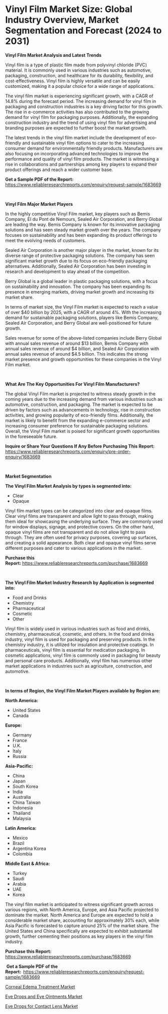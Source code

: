 <p><h1>Vinyl Film Market Size: Global Industry Overview, Market Segmentation and Forecast (2024 to 2031)</h1></p><p><strong>Vinyl Film Market Analysis and Latest Trends</strong></p>
<p><p>Vinyl film is a type of plastic film made from polyvinyl chloride (PVC) material. It is commonly used in various industries such as automotive, packaging, construction, and healthcare for its durability, flexibility, and cost-effectiveness. Vinyl film is highly versatile and can be easily customized, making it a popular choice for a wide range of applications.</p><p>The vinyl film market is experiencing significant growth, with a CAGR of 14.8% during the forecast period. The increasing demand for vinyl film in packaging and construction industries is a key driving factor for this growth. The rise in e-commerce activities has also contributed to the growing demand for vinyl film for packaging purposes. Additionally, the expanding construction industry and the trend of using vinyl film for advertising and branding purposes are expected to further boost the market growth.</p><p>The latest trends in the vinyl film market include the development of eco-friendly and sustainable vinyl film options to cater to the increasing consumer demand for environmentally friendly products. Manufacturers are also focusing on incorporating advanced technologies to improve the performance and quality of vinyl film products. The market is witnessing a rise in collaborations and partnerships among key players to expand their product offerings and reach a wider customer base.</p></p>
<p><strong>Get a Sample PDF of the Report:&nbsp;</strong> <a href="https://www.reliableresearchreports.com/enquiry/request-sample/1683669">https://www.reliableresearchreports.com/enquiry/request-sample/1683669</a></p>
<p>&nbsp;</p>
<p><strong>Vinyl Film Major Market Players</strong></p>
<p><p>In the highly competitive Vinyl Film market, key players such as Bemis Company, EI du Pont de Nemours, Sealed Air Corporation, and Berry Global are leading the way. Bemis Company is known for its innovative packaging solutions and has seen steady market growth over the years. The company focuses on sustainability and has been expanding its product offerings to meet the evolving needs of customers.</p><p>Sealed Air Corporation is another major player in the market, known for its diverse range of protective packaging solutions. The company has seen significant market growth due to its focus on eco-friendly packaging alternatives. Additionally, Sealed Air Corporation has been investing in research and development to stay ahead of the competition.</p><p>Berry Global is a global leader in plastic packaging solutions, with a focus on sustainability and innovation. The company has been expanding its presence in emerging markets, driving market growth and increasing its market share.</p><p>In terms of market size, the Vinyl Film market is expected to reach a value of over $40 billion by 2025, with a CAGR of around 4%. With the increasing demand for sustainable packaging solutions, players like Bemis Company, Sealed Air Corporation, and Berry Global are well-positioned for future growth.</p><p>Sales revenue for some of the above-listed companies include Berry Global with annual sales revenue of around $13 billion, Bemis Company with annual sales revenue of around $4 billion, and Sealed Air Corporation with annual sales revenue of around $4.5 billion. This indicates the strong market presence and growth opportunities for these companies in the Vinyl Film market.</p></p>
<p>&nbsp;</p>
<p><strong>What Are The Key Opportunities For Vinyl Film Manufacturers?</strong></p>
<p><p>The global Vinyl Film market is projected to witness steady growth in the coming years due to the increasing demand from various industries such as automotive, construction, and packaging. The market is expected to be driven by factors such as advancements in technology, rise in construction activities, and growing popularity of eco-friendly films. Additionally, the market is likely to benefit from the expanding e-commerce sector and increasing consumer preference for sustainable packaging solutions. Overall, the Vinyl Film market is poised for significant growth opportunities in the foreseeable future.</p></p>
<p><strong>Inquire or Share Your Questions If Any Before Purchasing This Report:</strong> <a href="https://www.reliableresearchreports.com/enquiry/pre-order-enquiry/1683669">https://www.reliableresearchreports.com/enquiry/pre-order-enquiry/1683669</a></p>
<p>&nbsp;</p>
<p><strong>Market Segmentation</strong></p>
<p><strong>The Vinyl Film Market Analysis by types is segmented into:</strong></p>
<p><ul><li>Clear</li><li>Opaque</li></ul></p>
<p><p>Vinyl film market types can be categorized into clear and opaque films. Clear vinyl films are transparent and allow light to pass through, making them ideal for showcasing the underlying surface. They are commonly used for window displays, signage, and protective covers. On the other hand, opaque vinyl films are not transparent and do not allow light to pass through. They are often used for privacy purposes, covering up surfaces, and creating a solid appearance. Both clear and opaque vinyl films serve different purposes and cater to various applications in the market.</p></p>
<p><strong>Purchase this Report:&nbsp;</strong><a href="https://www.reliableresearchreports.com/purchase/1683669">https://www.reliableresearchreports.com/purchase/1683669</a></p>
<p>&nbsp;</p>
<p><strong>The Vinyl Film Market Industry Research by Application is segmented into:</strong></p>
<p><ul><li>Food and Drinks</li><li>Chemistry</li><li>Pharmaceutical</li><li>Cosmetic</li><li>Other</li></ul></p>
<p><p>Vinyl film is widely used in various industries such as food and drinks, chemistry, pharmaceutical, cosmetic, and others. In the food and drinks industry, vinyl film is used for packaging and preserving products. In the chemistry industry, it is utilized for insulation and protective coatings. In pharmaceuticals, vinyl film is essential for medication packaging. In cosmetic applications, vinyl film is commonly used in packaging for beauty and personal care products. Additionally, vinyl film has numerous other market applications in industries such as agriculture, construction, and automotive.</p></p>
<p>&nbsp;</p>
<p><strong>In terms of Region, the Vinyl Film Market Players available by Region are:</strong></p>
<p>
    <p> <strong> North America: </strong>
        <ul>
            <li>United States</li>
            <li>Canada</li>
        </ul>
        </p> 
    <p> <strong> Europe: </strong>
        <ul>
            <li>Germany</li>
            <li>France</li>
            <li>U.K.</li>
            <li>Italy</li>
            <li>Russia</li>
        </ul>
        </p> 
    <p> <strong> Asia-Pacific: </strong>
        <ul>
            <li>China</li>
            <li>Japan</li>
            <li>South Korea</li>
            <li>India</li>
            <li>Australia</li>
            <li>China Taiwan</li>
            <li>Indonesia</li>
            <li>Thailand</li>
            <li>Malaysia</li>
        </ul>
        </p> 
    <p> <strong> Latin America: </strong>
        <ul>
            <li>Mexico</li>
            <li>Brazil</li>
            <li>Argentina Korea</li>
            <li>Colombia</li>
        </ul>
        </p> 
    <p> <strong> Middle East & Africa: </strong>
        <ul>
            <li>Turkey</li>
            <li>Saudi</li>
            <li>Arabia</li>
            <li>UAE</li>
            <li>Korea</li>
        </ul>
    </p>
    </p>
<p><p>The vinyl film market is anticipated to witness significant growth across various regions, with North America, Europe, and Asia Pacific projected to dominate the market. North America and Europe are expected to hold a considerable market share, accounting for approximately 30% each, while Asia Pacific is forecasted to capture around 25% of the market share. The United States and China specifically are expected to exhibit substantial growth, further cementing their positions as key players in the vinyl film industry.</p></p>
<p><strong>Purchase this Report: </strong><a href="https://www.reliableresearchreports.com/purchase/1683669">https://www.reliableresearchreports.com/purchase/1683669</a></p>
<p>&nbsp;<strong>Get a Sample PDF of the Report:&nbsp;&nbsp;</strong><a href="https://www.reliableresearchreports.com/enquiry/request-sample/1683669">https://www.reliableresearchreports.com/enquiry/request-sample/1683669</a></p>
<p><strong></strong></p>
<p><p><a href="https://view.publitas.com/reportprime-1/corneal-edema-treatment-market-size-growth-and-forecast-from-2023-2030/">Corneal Edema Treatment Market</a></p><p><a href="https://view.publitas.com/reportprime-1/eye-drops-and-eye-ointments-market-challenges-opportunities-and-growth-drivers-and-major-market-players-forecasted-for-period-from-2023-2030/">Eye Drops and Eye Ointments Market</a></p><p><a href="https://view.publitas.com/reportprime-1/decoding-the-eye-drops-for-contact-lens-market-a-deep-dive-into-the-latest-market-trends-market-segmentation-and-competitive-analysis/">Eye Drops for Contact Lens Market</a></p></p>